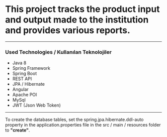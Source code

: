 # This project tracks the product input and output made to the institution and provides various reports.
<hr/>
<h3>Used Technologies / Kullanılan Teknolojiler</h3>
<ul>
  <li>Java 8</li>
  <li>Spring Framework</li>
  <li>Spring Boot</li>
  <li>REST API</li>
  <li>JPA / Hibernate</li>
  <li>Angular</li>
  <li>Apache POI</li>
  <li>MySql</li>
  <li>JWT (Json Web Token)</li>
</ul>
<hr/>
<p>
  To create the database tables, set the spring.jpa.hibernate.ddl-auto property in the application.properties file in the src / main / resources folder to <b>"create"</b>.
</p>
